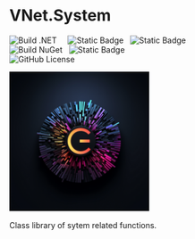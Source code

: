 # VNet.System

![Build .NET](https://github.com/PrimeEagle/VNet.System/actions/workflows/build-dotnet.yml/badge.svg) &nbsp;&nbsp;&nbsp;&nbsp;![Static Badge](https://img.shields.io/badge/Latest_Release-v2.0-blue)&nbsp;&nbsp;&nbsp;![Static Badge](https://img.shields.io/badge/.NET-9.0-darkblue)<br>
![Build NuGet](https://github.com/PrimeEagle/VNet.System/actions/workflows/create-nuget.yml/badge.svg) &nbsp; ![Static Badge](https://img.shields.io/badge/NuGet_Package-v3.0-blue)<br>
![GitHub License](https://img.shields.io/github/license/PrimeEagle/PowerShell-eXtreme-Directory)

<img src="https://github.com/PrimeEagle/VNet.System/blob/main/vnet.system.png?raw=true" width="250" />

Class library of sytem related functions.
